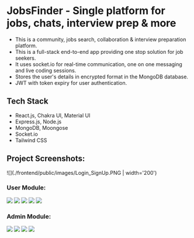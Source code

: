 # JobsFinder - Single platform for jobs, chats, interview prep & more

- This is a community, jobs search, collaboration & interview preparation platform.
- This is a full-stack end-to-end app providing one stop solution for job seekers.
- It uses socket.io for real-time communication, one on one messaging and live coding sessions.
- Stores the user's details in encrypted format in the MongoDB database.
- JWT with token expiry for user authentication.

## Tech Stack

- React.js, Chakra UI, Material UI
- Express.js, Node.js 
- MongoDB, Moongose 
- Socket.io
- Tailwind CSS
## Project Screenshots:

![](./frontend/public/images/Login_SignUp.PNG | width='200')

### User Module:

![](./frontend/public/images/Collaboration.PNG)
![](./frontend/public/images/Jobs.PNG)
![](./frontend/public/images/Resources.PNG)
![](./frontend/public/images/CodeRoom.PNG)
![](./frontend/public/images/LiveCoding.PNG)

### Admin Module:

![](./frontend/public/images/AdminNewJob.PNG)
![](./frontend/public/images/AdminAddedJobs.PNG)
![](./frontend/public/images/AdminNewResource.PNG)
![](./frontend/public/images/AdminAddedResources.PNG)
